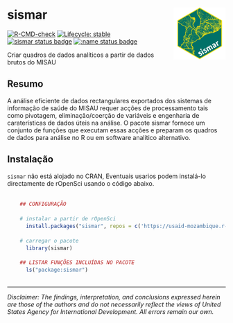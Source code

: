 # sismar <a href="https://usaid-mozambique.github.io/sismar/"><img src="man/figures/logo.png" align="right" height="120" alt="sismar website" /></a>

<!-- badges: start -->
[![R-CMD-check](https://github.com/usaid-mozambique/sismar/actions/workflows/R-CMD-check.yaml/badge.svg)](https://github.com/usaid-mozambique/sismar/actions/workflows/R-CMD-check.yaml)
[![Lifecycle: stable](https://img.shields.io/badge/lifecycle-stable-brightgreen.svg)](https://lifecycle.r-lib.org/articles/stages.html#stable)
[![sismar status badge](https://usaid-mozambique.r-universe.dev/badges/sismar)](https://usaid-mozambique.r-universe.dev/sismar)
[![:name status badge](https://usaid-mozambique.r-universe.dev/badges/:name)](https://usaid-mozambique.r-universe.dev/)
<!-- badges: end -->

Criar quadros de dados analíticos a partir de dados brutos do MISAU

## Resumo

A análise eficiente de dados rectangulares exportados dos sistemas de informação de saúde do MISAU requer acções de processamento tais como pivotagem, eliminação/coerção de variáveis e engenharia de caraterísticas de dados úteis na análise. O pacote sismar fornece um conjunto de funções que executam essas acções e preparam os quadros de dados para análise no R ou em software analítico alternativo.


## Instalação

`sismar` não está alojado no CRAN, Eventuais usarios podem instalá-lo directamente de rOpenSci usando o código abaixo.

``` r

    ## CONFIGURAÇÃO

    # instalar a partir de rOpenSci
      install.packages("sismar", repos = c('https://usaid-mozambique.r-universe.dev', 'https://cloud.r-project.org'))
    
    # carregar o pacote
      library(sismar)
      
    ## LISTAR FUNÇÕES INCLUÍDAS NO PACOTE
      ls("package:sismar")
    
```

---

*Disclaimer: The findings, interpretation, and conclusions expressed herein are those of the authors and do not necessarily reflect the views of United States Agency for International Development. All errors remain our own.*
